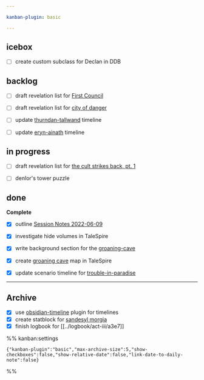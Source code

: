 ```yaml
---

kanban-plugin: basic

---
```


## icebox

- [ ] create custom subclass for Declan in DDB


## backlog

- [ ] draft revelation list for [First Council](../adventures/first-council-of-waterdeep.md)
- [ ] draft revelation list for [city of danger](../adventures/city-of-danger.md)
- [ ] update [thurndan-tallwand](../npcs/thurndan-tallwand.md) timeline
- [ ] update [eryn-ainath](../npcs/eryn-ainath.md) timeline


## in progress

- [ ] draft revelation list for [the cult strikes back, pt. 1](../adventures/cult-strikes-back-pt-1.md)
- [ ] denlor's tower puzzle


## done

**Complete**
- [x] outline [Session Notes 2022-06-09](../sessions/2022-06-09.md)
- [x] investigate hide volumes in TaleSpire
- [x] write background section for the [groaning-cave](../locations/evereska/groaning-cave.md)
- [x] create [groaning cave](../locations/evereska/groaning-cave.md) map in TaleSpire
- [x] update scenario timeline for [trouble-in-paradise](../adventures/trouble-in-paradise.md)


***

## Archive

- [x] use [obsidian-timeline](https://github.com/George-debug/obsidian-timeline) plugin for timelines
- [x] create statblock for [sandesyl morgia](../npcs/sandesyl-morgia.md)
- [x] finish logbook for [[../logbook/act-iii/a3e7]]

%% kanban:settings
```
{"kanban-plugin":"basic","max-archive-size":5,"show-checkboxes":false,"show-relative-date":false,"link-date-to-daily-note":false}
```
%%